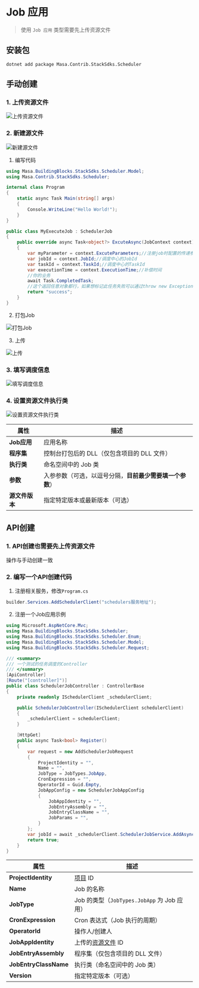 # Job 应用

> 使用 `Job 应用` 类型需要先上传资源文件

## 安装包

```shell
dotnet add package Masa.Contrib.StackSdks.Scheduler
```

## 手动创建

### 1. 上传资源文件
![上传资源文件](http://cdn.masastack.com/stack/doc/scheduler/rc1/resourceFiles.png)

### 2. 新建源文件
![新建源文件](http://cdn.masastack.com/stack/doc/scheduler/rc1/resourceFiles_insert.png)

   1. 编写代码

   ```csharp
   using Masa.BuildingBlocks.StackSdks.Scheduler.Model;
   using Masa.Contrib.StackSdks.Scheduler;

   internal class Program
   {
       static async Task Main(string[] args)
       {
           Console.WriteLine("Hello World!");
       }
   }

   public class MyExecuteJob : SchedulerJob
   {
       public override async Task<object?> ExcuteAsync(JobContext context)
       {
           var myParameter = context.ExcuteParameters;//注册job时配置的传递参数
           var jobId = context.JobId;//调度中心的JobId
           var taskId = context.TaskId;//调度中心的TaskId
           var executionTime = context.ExecutionTime;//补偿时间
           //你的业务
           await Task.CompletedTask;
           //这个返回任意对象都行，如果想标记此任务失败可以通过throw new Exception();
           return "success";
       }
   }
   ```

   2. 打包Job

   ![打包Job](http://cdn.masastack.com/stack/doc/scheduler/rc1/resourceFiles_release.png)

   3. 上传

   ![上传](http://cdn.masastack.com/stack/doc/scheduler/rc1/resourceFiles_upload.png)

### 3. 填写调度信息
![填写调度信息](http://cdn.masastack.com/stack/doc/scheduler/rc1/resourceFiles_insert_detail.png)

### 4. 设置资源文件执行类
![设置资源文件执行类](http://cdn.masastack.com/stack/doc/scheduler/rc1/resourceFiles_insert_detail_2.png)

|**属性**| **描述**|
|-------------|-------------------|
|**Job应用** | 应用名称 |
|**程序集** | 控制台打包后的 DLL（仅包含项目的 DLL 文件） |
|**执行类** | 命名空间中的 Job 类 |
|**参数** | 入参参数（可选，以逗号分隔，**目前最少需要填一个参数**） |
|**源文件版本** | 指定特定版本或最新版本（可选） |

## API创建

### 1. API创建也需要先上传资源文件

操作与手动创建一致

### 2. 编写一个API创建代码

   1. 注册相关服务，修改`Program.cs`

   ```csharp
   builder.Services.AddSchedulerClient("schedulers服务地址");
   ```

   2. 注册一个Job应用示例

   ```csharp
   using Microsoft.AspNetCore.Mvc;
   using Masa.BuildingBlocks.StackSdks.Scheduler;
   using Masa.BuildingBlocks.StackSdks.Scheduler.Enum;
   using Masa.BuildingBlocks.StackSdks.Scheduler.Model;
   using Masa.BuildingBlocks.StackSdks.Scheduler.Request;
   
   /// <summary>
   /// 一个测试的任务调度的Controller
   /// </summary>
   [ApiController]
   [Route("[controller]")]
   public class SchedulerJobController : ControllerBase
   {
       private readonly ISchedulerClient _schedulerClient;
   
       public SchedulerJobController(ISchedulerClient schedulerClient)
       {
           _schedulerClient = schedulerClient;
       }
   
       [HttpGet]
       public async Task<bool> Register()
       {
           var request = new AddSchedulerJobRequest
           {
               ProjectIdentity = "",
               Name = "",
               JobType = JobTypes.JobApp,
               CronExpression = "",
               OperatorId = Guid.Empty,
               JobAppConfig = new SchedulerJobAppConfig
               {
                   JobAppIdentity = "",
                   JobEntryAssembly = "",
                   JobEntryClassName = "",
                   JobParams = "",
               }
           };
           var jobId = await _schedulerClient.SchedulerJobService.AddAsync(request);
           return true;
       }
   } 
   ```
   
   | **属性**             | **描述**                               |
   |----------------------|--------------------------------------|
   | **ProjectIdentity**      | [项目](stack/pm/introduce) ID                      |
   | **Name**                 | Job 的名称                            |
   | **JobType**              | Job 的类型（`JobTypes.JobApp` 为 Job 应用） |
   | **CronExpression**       | Cron 表达式（Job 执行的周期）          |
   | **OperatorId**           | 操作人/创建人                         |
   | **JobAppIdentity**       | 上传的[资源文件](#1.上传资源文件) ID                      |
   | **JobEntryAssembly**     | 程序集（仅包含项目的 DLL 文件）        |
   | **JobEntryClassName**    | 执行类（命名空间中的 Job 类）          |
   | **Version**              | 指定特定版本（可选）                   |
